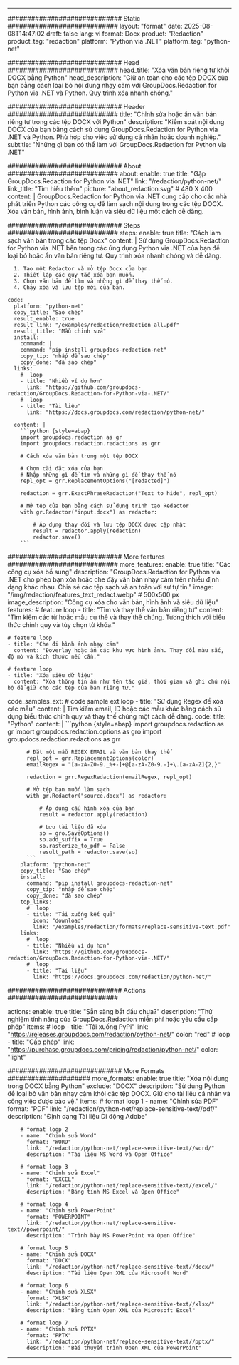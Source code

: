 
---
############################# Static ############################
layout: "format"
date:  2025-08-08T14:47:02
draft: false
lang: vi
format: Docx
product: "Redaction"
product_tag: "redaction"
platform: "Python via .NET"
platform_tag: "python-net"

############################# Head ############################
head_title: "Xóa văn bản riêng tư khỏi DOCX bằng Python"
head_description: "Giữ an toàn cho các tệp DOCX của bạn bằng cách loại bỏ nội dung nhạy cảm với GroupDocs.Redaction for Python via .NET và Python. Quy trình xóa nhanh chóng."

############################# Header ############################
title: "Chỉnh sửa hoặc ẩn văn bản riêng tư trong các tệp DOCX với Python" 
description: "Kiểm soát nội dung DOCX của bạn bằng cách sử dụng GroupDocs.Redaction for Python via .NET và Python. Phù hợp cho việc sử dụng cá nhân hoặc doanh nghiệp."
subtitle: "Những gì bạn có thể làm với GroupDocs.Redaction for Python via .NET" 

############################# About ############################
about:
    enable: true
    title: "Gặp GroupDocs.Redaction for Python via .NET"
    link: "/redaction/python-net/"
    link_title: "Tìm hiểu thêm"
    picture: "about_redaction.svg" # 480 X 400
    content: |
       GroupDocs.Redaction for Python via .NET cung cấp cho các nhà phát triển Python các công cụ để làm sạch nội dung trong các tệp DOCX. Xóa văn bản, hình ảnh, bình luận và siêu dữ liệu một cách dễ dàng.

############################# Steps ############################
steps:
    enable: true
    title: "Cách làm sạch văn bản trong các tệp Docx"
    content: |
      Sử dụng GroupDocs.Redaction for Python via .NET bên trong các ứng dụng Python via .NET của bạn để loại bỏ hoặc ẩn văn bản riêng tư. Quy trình xóa nhanh chóng và dễ dàng.
      
      1. Tạo một Redactor và mở tệp Docx của bạn.
      2. Thiết lập các quy tắc xóa bạn muốn.
      3. Chọn văn bản để tìm và những gì để thay thế nó.
      4. Chạy xóa và lưu tệp mới của bạn.
   
    code:
      platform: "python-net"
      copy_title: "Sao chép"
      result_enable: true
      result_link: "/examples/redaction/redaction_all.pdf"
      result_title: "Mẫu chỉnh sửa"
      install:
        command: |
        command: "pip install groupdocs-redaction-net"
        copy_tip: "nhấp để sao chép"
        copy_done: "đã sao chép"
      links:
        #  loop
        - title: "Nhiều ví dụ hơn"
          link: "https://github.com/groupdocs-redaction/GroupDocs.Redaction-for-Python-via-.NET/"
        #  loop
        - title: "Tài liệu"
          link: "https://docs.groupdocs.com/redaction/python-net/"
          
      content: |
        ```python {style=abap}
        import groupdocs.redaction as gr
        import groupdocs.redaction.redactions as grr

        # Cách xóa văn bản trong một tệp DOCX

        # Chọn cài đặt xóa của bạn
        # Nhập những gì để tìm và những gì để thay thế nó
        repl_opt = grr.ReplacementOptions("[redacted]")
                
        redaction = grr.ExactPhraseRedaction("Text to hide", repl_opt)

        # Mở tệp của bạn bằng cách sử dụng trình tạo Redactor
        with gr.Redactor("input.docx") as redactor:

            # Áp dụng thay đổi và lưu tệp DOCX được cập nhật
            result = redactor.apply(redaction)
            redactor.save()
        ```            


############################# More features ############################
more_features:
  enable: true
  title: "Các công cụ xóa bổ sung"
  description: "GroupDocs.Redaction for Python via .NET cho phép bạn xóa hoặc che đậy văn bản nhạy cảm trên nhiều định dạng khác nhau. Chia sẻ các tệp sạch và an toàn với sự tự tin."
  image: "/img/redaction/features_text_redact.webp" # 500x500 px
  image_description: "Công cụ xóa cho văn bản, hình ảnh và siêu dữ liệu"
  features:
    # feature loop
    - title: "Tìm và thay thế văn bản riêng tư"
      content: "Tìm kiếm các từ hoặc mẫu cụ thể và thay thế chúng. Tương thích với biểu thức chính quy và tùy chọn từ khóa."

    # feature loop
    - title: "Che đi hình ảnh nhạy cảm"
      content: "Đoverlay hoặc ẩn các khu vực hình ảnh. Thay đổi màu sắc, độ mờ và kích thước nếu cần."

    # feature loop
    - title: "Xóa siêu dữ liệu"
      content: "Xóa thông tin ẩn như tên tác giả, thời gian và ghi chú nội bộ để giữ cho các tệp của bạn riêng tư."
      
  code_samples_ext:
    # code sample ext loop
    - title: "Sử dụng Regex để xóa các mẫu"
      content: |
        Tìm kiếm email, ID hoặc các mẫu khác bằng cách sử dụng biểu thức chính quy và thay thế chúng một cách dễ dàng.
      code:
        title: "Python"
        content: |
          ```python {style=abap}
          import groupdocs.redaction as gr
          import groupdocs.redaction.options as gro
          import groupdocs.redaction.redactions as grr

          # Đặt một mẫu REGEX EMAIL và văn bản thay thế
          repl_opt = grr.ReplacementOptions(color)
          emailRegex = "[a-zA-Z0-9._%+-]+@[a-zA-Z0-9.-]+\.[a-zA-Z]{2,}"

          redaction = grr.RegexRedaction(emailRegex, repl_opt)

          # Mở tệp bạn muốn làm sạch
          with gr.Redactor("source.docx") as redactor:

              # Áp dụng cấu hình xóa của bạn
              result = redactor.apply(redaction)

              # Lưu tài liệu đã xóa
              so = gro.SaveOptions()
              so.add_suffix = True
              so.rasterize_to_pdf = False
              result_path = redactor.save(so)
          ```
        platform: "python-net"
        copy_title: "Sao chép"
        install:
          command: "pip install groupdocs-redaction-net"
          copy_tip: "nhấp để sao chép"
          copy_done: "đã sao chép"
        top_links:
          #  loop
          - title: "Tải xuống kết quả"
            icon: "download"
            link: "/examples/redaction/formats/replace-sensitive-text.pdf"
        links:
          #  loop
          - title: "Nhiều ví dụ hơn"
            link: "https://github.com/groupdocs-redaction/GroupDocs.Redaction-for-Python-via-.NET/"
          #  loop
          - title: "Tài liệu"
            link: "https://docs.groupdocs.com/redaction/python-net/"


############################# Actions ############################

actions:
  enable: true
  title: "Sẵn sàng bắt đầu chưa?"
  description: "Thử nghiệm tính năng của GroupDocs.Redaction miễn phí hoặc yêu cầu cấp phép"
  items:
    #  loop
    - title: "Tải xuống PyPi"
      link: "https://releases.groupdocs.com/redaction/python-net/"
      color: "red"
        #  loop
    - title: "Cấp phép"
      link: "https://purchase.groupdocs.com/pricing/redaction/python-net/"
      color: "light"


############################# More Formats #####################
more_formats:
    enable: true
    title: "Xóa nội dung trong DOCX bằng Python"
    exclude: "DOCX"
    description: "Sử dụng Python để loại bỏ văn bản nhạy cảm khỏi các tệp DOCX. Giữ cho tài liệu cá nhân và công việc được bảo vệ."
    items: 
        # format loop 1
        - name: "Chỉnh sửa PDF"
          format: "PDF"
          link: "/redaction/python-net/replace-sensitive-text//pdf/"
          description: "Định dạng Tài liệu Di động Adobe"

        # format loop 2
        - name: "Chỉnh sửa Word"
          format: "WORD"
          link: "/redaction/python-net/replace-sensitive-text//word/"
          description: "Tài liệu MS Word và Open Office"
          
        # format loop 3
        - name: "Chỉnh sửa Excel"
          format: "EXCEL"
          link: "/redaction/python-net/replace-sensitive-text//excel/"
          description: "Bảng tính MS Excel và Open Office"

        # format loop 4
        - name: "Chỉnh sửa PowerPoint"
          format: "POWERPOINT"
          link: "/redaction/python-net/replace-sensitive-text//powerpoint/"
          description: "Trình bày MS PowerPoint và Open Office"

        # format loop 5
        - name: "Chỉnh sửa DOCX"
          format: "DOCX"
          link: "/redaction/python-net/replace-sensitive-text//docx/"
          description: "Tài liệu Open XML của Microsoft Word"
          
        # format loop 6
        - name: "Chỉnh sửa XLSX"
          format: "XLSX"
          link: "/redaction/python-net/replace-sensitive-text//xlsx/"
          description: "Bảng tính Open XML của Microsoft Excel"
          
        # format loop 7
        - name: "Chỉnh sửa PPTX"
          format: "PPTX"
          link: "/redaction/python-net/replace-sensitive-text//pptx/"
          description: "Bài thuyết trình Open XML của PowerPoint"


---